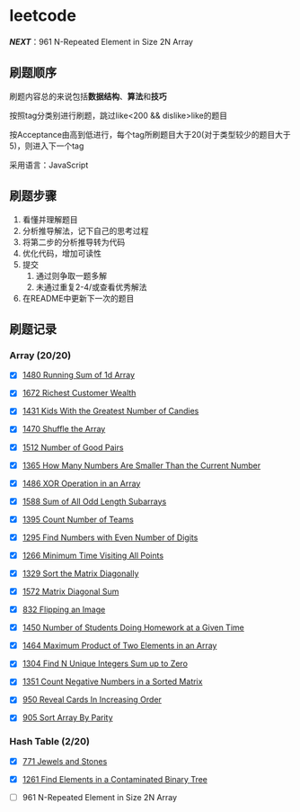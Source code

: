 # leetcode

***NEXT***：961 N-Repeated Element in Size 2N Array

## 刷题顺序

刷题内容总的来说包括**数据结构**、**算法**和**技巧**

按照tag分类别进行刷题，跳过like<200 && dislike>like的题目

按Acceptance由高到低进行，每个tag所刷题目大于20(对于类型较少的题目大于5)，则进入下一个tag

采用语言：JavaScript

## 刷题步骤

1. 看懂并理解题目
2. 分析推导解法，记下自己的思考过程
3. 将第二步的分析推导转为代码
4. 优化代码，增加可读性
5. 提交
   1. 通过则争取一题多解
   2. 未通过重复2-4/或查看优秀解法
6. 在README中更新下一次的题目

## 刷题记录

### Array (20/20)

- [x] [1480 Running Sum of 1d Array](https://github.com/daveyuuuu/leetcode/blob/master/Solutions/Array/1480%20Running%20Sum%20of%201d%20Array.md)

- [x] [1672 Richest Customer Wealth](https://github.com/daveyuuuu/leetcode/blob/master/Solutions/Array/1672%20Richest%20Customer%20Wealth.md)

- [x] [1431 Kids With the Greatest Number of Candies](https://github.com/daveyuuuu/leetcode/blob/master/Solutions/Array/1431%20Kids%20With%20the%20Greatest%20Number%20of%20Candies.md) 

- [x] [1470 Shuffle the Array](https://github.com/daveyuuuu/leetcode/blob/master/Solutions/Array/1470%20Shuffle%20the%20Array.md)

- [x] [1512 Number of Good Pairs](https://github.com/daveyuuuu/leetcode/blob/master/Solutions/Array/1512%20Number%20of%20Good%20Pairs.md)

- [x] [1365 How Many Numbers Are Smaller Than the Current Number](https://github.com/daveyuuuu/leetcode/blob/master/Solutions/Array/1365%20How%20Many%20Numbers%20Are%20Smaller%20Than%20the%20Current%20Number.md)

- [x] [1486 XOR Operation in an Array](https://github.com/daveyuuuu/leetcode/blob/master/Solutions/Array/1486%20XOR%20Operation%20in%20an%20Array.md)

- [x] [1588 Sum of All Odd Length Subarrays](https://github.com/daveyuuuu/leetcode/blob/master/Solutions/Array/1588%20Sum%20of%20All%20Odd%20Length%20Subarrays.md)

- [x] [1395 Count Number of Teams](https://github.com/daveyuuuu/leetcode/blob/master/Solutions/Array/1395%20Count%20Number%20of%20Teams.md)

- [x] [1295 Find Numbers with Even Number of Digits](https://github.com/daveyuuuu/leetcode/blob/master/Solutions/Array/1295%20Find%20Numbers%20with%20Even%20Number%20of%20Digits.md)

- [x] [1266 Minimum Time Visiting All Points](https://github.com/daveyuuuu/leetcode/blob/master/Solutions/Array/1266%20Minimum%20Time%20Visiting%20All%20Points.md)

- [x] [1329 Sort the Matrix Diagonally](https://github.com/daveyuuuu/leetcode/blob/master/Solutions/Array/1329%20Sort%20the%20Matrix%20Diagonally.md)

- [x] [1572 Matrix Diagonal Sum](https://github.com/daveyuuuu/leetcode/blob/master/Solutions/Array/1572%20Matrix%20Diagonal%20Sum.md)

- [x] [832 Flipping an Image](https://github.com/daveyuuuu/leetcode/blob/master/Solutions/Array/832%20Flipping%20an%20Image.md)

- [x] [1450 Number of Students Doing Homework at a Given Time](https://github.com/daveyuuuu/leetcode/blob/master/Solutions/Array/1450%20Number%20of%20Students%20Doing%20Homework%20at%20a%20Given%20Time.md)

- [x] [1464 Maximum Product of Two Elements in an Array](https://github.com/daveyuuuu/leetcode/blob/master/Solutions/Array/1464%20Maximum%20Product%20of%20Two%20Elements%20in%20an%20Array.md)

- [x] [1304 Find N Unique Integers Sum up to Zero](https://github.com/daveyuuuu/leetcode/blob/master/Solutions/Array/1304%20Find%20N%20Unique%20Integers%20Sum%20up%20to%20Zero.md)

- [x] [1351 Count Negative Numbers in a Sorted Matrix](https://github.com/daveyuuuu/leetcode/blob/master/Solutions/Array/1351%20Count%20Negative%20Numbers%20in%20a%20Sorted%20Matrix.md)

- [x] [950 Reveal Cards In Increasing Order](https://github.com/daveyuuuu/leetcode/blob/master/Solutions/Array/950%20Reveal%20Cards%20In%20Increasing%20Order.md)

- [x] [905 Sort Array By Parity](https://github.com/daveyuuuu/leetcode/blob/master/Solutions/Array/905%20Sort%20Array%20By%20Parity.md)

### Hash Table (2/20)

- [x] [771 Jewels and Stones](https://github.com/daveyuuuu/leetcode/blob/master/Solutions/Hash%20Table/771%20Jewels%20and%20Stones.md)

- [x] [1261 Find Elements in a Contaminated Binary Tree](https://github.com/daveyuuuu/leetcode/blob/master/Solutions/Hash%20Table/1261%20Find%20Elements%20in%20a%20Contaminated%20Binary%20Tree.md)

- [ ] 961 N-Repeated Element in Size 2N Array

